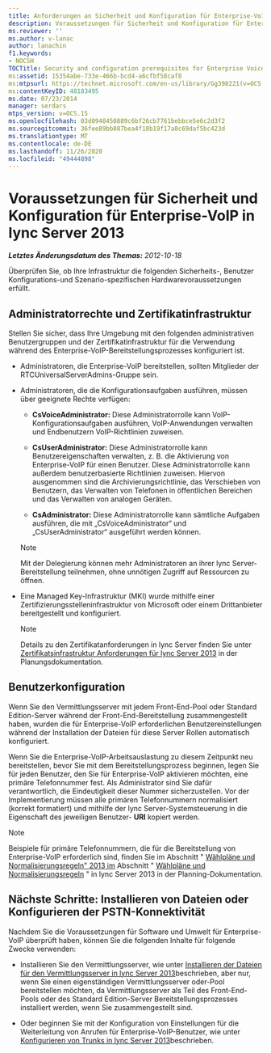 ```yaml
---
title: Anforderungen an Sicherheit und Konfiguration für Enterprise-VoIP
description: Voraussetzungen für Sicherheit und Konfiguration für Enterprise-VoIP
ms.reviewer: ''
ms.author: v-lanac
author: lanachin
f1.keywords:
- NOCSH
TOCTitle: Security and configuration prerequisites for Enterprise Voice
ms:assetid: 15354abe-733e-466b-bcd4-a6cfbf58caf8
ms:mtpsurl: https://technet.microsoft.com/en-us/library/Gg398221(v=OCS.15)
ms:contentKeyID: 48183495
ms.date: 07/23/2014
manager: serdars
mtps_version: v=OCS.15
ms.openlocfilehash: 03d0940450889c6bf26cb7761bebbce5e6c2d3f2
ms.sourcegitcommit: 36fee89bb887bea4f18b19f17a8c69daf5bc423d
ms.translationtype: MT
ms.contentlocale: de-DE
ms.lasthandoff: 11/26/2020
ms.locfileid: "49444898"
---
```

# <a name="security-and-configuration-prerequisites-for-enterprise-voice-in-lync-server-2013"></a>Voraussetzungen für Sicherheit und Konfiguration für Enterprise-VoIP in lync Server 2013

<div data-xmlns="http://www.w3.org/1999/xhtml">

<div class="topic" data-xmlns="http://www.w3.org/1999/xhtml" data-msxsl="urn:schemas-microsoft-com:xslt" data-cs="https://msdn.microsoft.com/">

<div data-asp="https://msdn2.microsoft.com/asp">



</div>

<div id="mainSection">

<div id="mainBody">

<span> </span>

_**Letztes Änderungsdatum des Themas:** 2012-10-18_

Überprüfen Sie, ob Ihre Infrastruktur die folgenden Sicherheits-, Benutzer Konfigurations-und Szenario-spezifischen Hardwarevoraussetzungen erfüllt.

<div>

## <a name="administrative-rights-and-certificate-infrastructure"></a>Administratorrechte und Zertifikatinfrastruktur

Stellen Sie sicher, dass Ihre Umgebung mit den folgenden administrativen Benutzergruppen und der Zertifikatinfrastruktur für die Verwendung während des Enterprise-VoIP-Bereitstellungsprozesses konfiguriert ist.

  - Administratoren, die Enterprise-VoIP bereitstellen, sollten Mitglieder der RTCUniversalServerAdmins-Gruppe sein.

  - Administratoren, die die Konfigurationsaufgaben ausführen, müssen über geeignete Rechte verfügen:
    
      - **CsVoiceAdministrator:** Diese Administratorrolle kann VoIP-Konfigurationsaufgaben ausführen, VoIP-Anwendungen verwalten und Endbenutzern VoIP-Richtlinien zuweisen.
    
      - **CsUserAdministrator:** Diese Administratorrolle kann Benutzereigenschaften verwalten, z. B. die Aktivierung von Enterprise-VoIP für einen Benutzer. Diese Administratorrolle kann außerdem benutzerbasierte Richtlinien zuweisen. Hiervon ausgenommen sind die Archivierungsrichtlinie, das Verschieben von Benutzern, das Verwalten von Telefonen in öffentlichen Bereichen und das Verwalten von analogen Geräten.
    
      - **CsAdministrator:** Diese Administratorrolle kann sämtliche Aufgaben ausführen, die mit „CsVoiceAdministrator“ und „CsUserAdministrator“ ausgeführt werden können.
    
    <div>
    

    > [!NOTE]
    > Mit der Delegierung können mehr Administratoren an ihrer lync Server-Bereitstellung teilnehmen, ohne unnötigen Zugriff auf Ressourcen zu öffnen.

    
    </div>

  - Eine Managed Key-Infrastruktur (MKI) wurde mithilfe einer Zertifizierungsstelleninfrastruktur von Microsoft oder einem Drittanbieter bereitgestellt und konfiguriert.
    
    <div>
    

    > [!NOTE]
    > Details zu den Zertifikatanforderungen in lync Server finden Sie unter <A href="lync-server-2013-certificate-infrastructure-requirements.md">Zertifikatsinfrastruktur Anforderungen für lync Server 2013</A> in der Planungsdokumentation.

    
    </div>

</div>

<div>

## <a name="user-configuration"></a>Benutzerkonfiguration

Wenn Sie den Vermittlungsserver mit jedem Front-End-Pool oder Standard Edition-Server während der Front-End-Bereitstellung zusammengestellt haben, wurden die für Enterprise-VoIP erforderlichen Benutzereinstellungen während der Installation der Dateien für diese Server Rollen automatisch konfiguriert.

Wenn Sie die Enterprise-VoIP-Arbeitsauslastung zu diesem Zeitpunkt neu bereitstellen, bevor Sie mit dem Bereitstellungsprozess beginnen, legen Sie für jeden Benutzer, den Sie für Enterprise-VoIP aktivieren möchten, eine primäre Telefonnummer fest. Als Administrator sind Sie dafür verantwortlich, die Eindeutigkeit dieser Nummer sicherzustellen. Vor der Implementierung müssen alle primären Telefonnummern normalisiert (korrekt formatiert) und mithilfe der lync Server-Systemsteuerung in die Eigenschaft des jeweiligen Benutzer- **URI** kopiert werden.

<div>


> [!NOTE]
> Beispiele für primäre Telefonnummern, die für die Bereitstellung von Enterprise-VoIP erforderlich sind, finden Sie im Abschnitt " <A href="lync-server-2013-dial-plans-and-normalization-rules.md">Wählpläne und Normalisierungsregeln" 2013 im</A> Abschnitt " <A href="lync-server-2013-dial-plans-and-normalization-rules.md">Wählpläne und Normalisierungsregeln</A> " in lync Server 2013 in der Planning-Dokumentation.



</div>

</div>

<div>

## <a name="next-steps-install-files-or-configure-pstn-connectivity"></a>Nächste Schritte: Installieren von Dateien oder Konfigurieren der PSTN-Konnektivität

Nachdem Sie die Voraussetzungen für Software und Umwelt für Enterprise-VoIP überprüft haben, können Sie die folgenden Inhalte für folgende Zwecke verwenden:

  - Installieren Sie den Vermittlungsserver, wie unter [Installieren der Dateien für den Vermittlungsserver in lync Server 2013](lync-server-2013-install-the-files-for-mediation-server.md)beschrieben, aber nur, wenn Sie einen eigenständigen Vermittlungsserver oder-Pool bereitstellen möchten, da Vermittlungsserver als Teil des Front-End-Pools oder des Standard Edition-Server Bereitstellungsprozesses installiert werden, wenn Sie zusammengestellt sind.

  - Oder beginnen Sie mit der Konfiguration von Einstellungen für die Weiterleitung von Anrufen für Enterprise-VoIP-Benutzer, wie unter [Konfigurieren von Trunks in lync Server 2013](lync-server-2013-configuring-trunks.md)beschrieben.

</div>

</div>

<span> </span>

</div>

</div>

</div>

